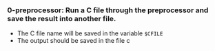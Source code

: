 ### 0-preprocessor: Run a C file through the preprocessor and save the result into another file.
- The C file name will be saved in the variable `$CFILE`
- The output should be saved in the file c
